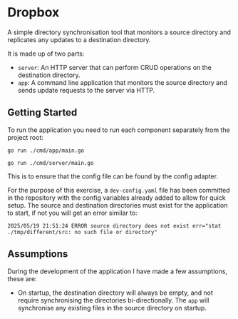 # Dropbox

A simple directory synchronisation tool that monitors a source directory and replicates any updates to a destination directory.

It is made up of two parts:

- `server`: An HTTP server that can perform CRUD operations on the destination directory.
- `app`: A command line application that monitors the source directory and sends update requests to the server via HTTP.

## Getting Started
To run the application you need to run each component separately from the project root:
```
go run ./cmd/app/main.go
```

```
go run ./cmd/server/main.go
```
This is to ensure that the config file can be found by the config adapter.

For the purpose of this exercise, a `dev-config.yaml` file has been committed in the repository with the config variables
already added to allow for quick setup. The source and destination directories must exist for the application to start, if not you will get
an error similar to:
```
2025/05/19 21:51:24 ERROR source directory does not exist err="stat ./tmp/different/src: no such file or directory"
```

## Assumptions

During the development of the application I have made a few assumptions, these are:

- On startup, the destination directory will always be empty, and not require synchronising the directories 
bi-directionally. The `app` will synchronise any existing files in the source directory on startup.